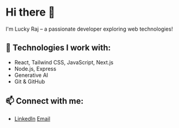 # Hi there 👋

I'm Lucky Raj – a passionate developer exploring web technologies!

## 🔧 Technologies I work with:
- React, Tailwind CSS, JavaScript, Next.js
- Node.js, Express
- Generative AI
- Git & GitHub

## 📫 Connect with me:
- [LinkedIn](www.linkedin.com/in/kumari-lucky-raj-2a52b0323)
[Email](dezikumar92@gmail.com)
